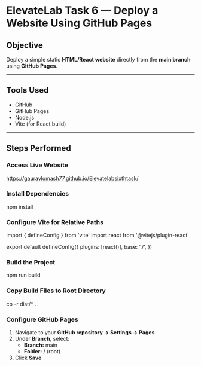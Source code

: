 # ElevateLab Task 6 — Deploy a Website Using GitHub Pages

##  Objective
Deploy a simple static **HTML/React website** directly from the **main branch** using **GitHub Pages**.

---

##  Tools Used
- GitHub  
- GitHub Pages  
- Node.js  
- Vite (for React build)

---

##  Steps Performed

### Access Live Website
https://gauravlomash77.github.io/Elevatelabsixthtask/

###  Install Dependencies
npm install

### Configure Vite for Relative Paths

import { defineConfig } from 'vite'
import react from '@vitejs/plugin-react'

export default defineConfig({
  plugins: [react()],
  base: './',
})


### Build the Project
npm run build

### Copy Build Files to Root Directory
cp -r dist/* .

### Configure GitHub Pages

1. Navigate to your **GitHub repository → Settings → Pages**
2. Under **Branch**, select:  
   - **Branch:** main 
   - **Folder:** / (root)
3. Click **Save**

